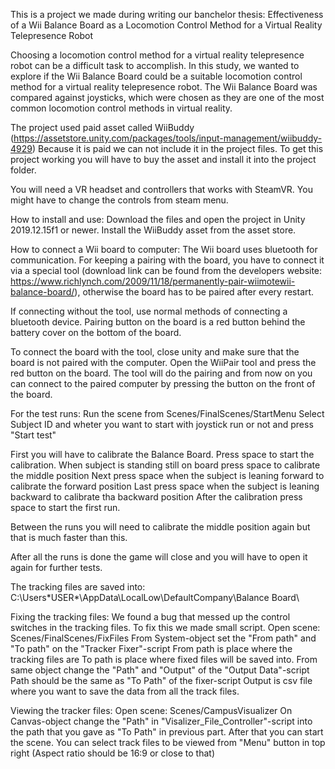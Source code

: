 This is a project we made during writing our banchelor thesis: Effectiveness of a Wii Balance Board as a Locomotion Control Method for a Virtual Reality Telepresence Robot

Choosing  a  locomotion  control  method  for  a  virtual  reality  telepresence  robot
can  be  a  difficult  task  to  accomplish.   In  this  study,  we  wanted  to  explore  if
the  Wii  Balance  Board  could  be  a  suitable  locomotion  control  method  for  a
virtual reality telepresence robot. The Wii Balance Board was compared against 
joysticks,  which  were  chosen  as  they  are  one  of  the  most  common  locomotion 
control methods in virtual reality.

The project used paid asset called WiiBuddy (https://assetstore.unity.com/packages/tools/input-management/wiibuddy-4929)
Because it is paid we can not include it in the project files.
To get this project working you will have to buy the asset and install it into the project folder.

You will need a VR headset and controllers that works with SteamVR. You might have to change the controls from steam menu.

How to install and use:
Download the files and open the project in Unity 2019.12.15f1 or newer.
Install the WiiBuddy asset from the asset store.

How to connect a Wii board to computer:
The Wii board uses bluetooth for communication. For keeping a pairing with the board, you have to connect it via a special tool (download link can be found from the developers website: https://www.richlynch.com/2009/11/18/permanently-pair-wiimotewii-balance-board/), otherwise the board has to be paired after every restart.

If connecting without the tool, use normal methods of connecting a bluetooth device. Pairing button on the board is a red button behind the battery cover on the bottom of the board.

To connect the board with the tool, close unity and make sure that the board is not paired with the computer.
Open the WiiPair tool and press the red button on the board. The tool will do the pairing and from now on you can connect to the paired computer by pressing the button on the front of the board.

For the test runs:
Run the scene from Scenes/FinalScenes/StartMenu
Select Subject ID and wheter you want to start with joystick run or not and press "Start test"

First you will have to calibrate the Balance Board.
Press space to start the calibration.
When subject is standing still on board press space to calibrate the middle position
Next press space when the subject is leaning forward to calibrate the forward position
Last press space when the subject is leaning backward to calibrate tha backward position
After the calibration press space to start the first run.

Between the runs you will need to calibrate the middle position again but that is much faster than this.

After all the runs is done the game will close and you will have to open it again for further tests.

The tracking files are saved into: 
C:\Users\*USER*\AppData\LocalLow\DefaultCompany\Balance Board\

Fixing the tracking files:
We found a bug that messed up the control switches in the tracking files.
To fix this we made small script.
Open scene: Scenes/FinalScenes/FixFiles
From System-object set the "From path" and "To path" on the "Tracker Fixer"-script
  From path is place where the tracking files are
  To path is place where fixed files will be saved into.
From same object change the "Path" and "Output" of the "Output Data"-script
  Path should be the same as "To Path" of the fixer-script
  Output is csv file where you want to save the data from all the track files.

Viewing the tracker files:
Open scene: Scenes/CampusVisualizer
On Canvas-object change the "Path" in "Visalizer_File_Controller"-script into the path that you gave as "To Path" in previous part.
After that you can start the scene.
You can select track files to be viewed from "Menu" button in top right (Aspect ratio should be 16:9 or close to that)

